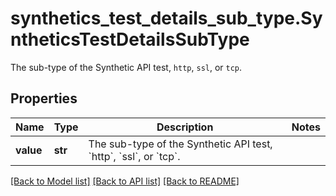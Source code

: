 # synthetics_test_details_sub_type.SyntheticsTestDetailsSubType

The sub-type of the Synthetic API test, `http`, `ssl`, or `tcp`.
## Properties
Name | Type | Description | Notes
------------ | ------------- | ------------- | -------------
**value** | **str** | The sub-type of the Synthetic API test, &#x60;http&#x60;, &#x60;ssl&#x60;, or &#x60;tcp&#x60;. | 

[[Back to Model list]](README.md#documentation-for-models) [[Back to API list]](README.md#documentation-for-api-endpoints) [[Back to README]](README.md)


